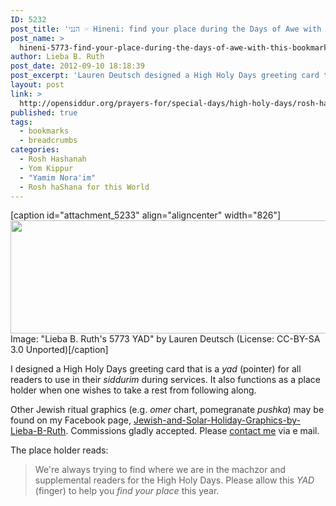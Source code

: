 ```yaml
---
ID: 5232
post_title: 'הנני ☞ Hineni: find your place during the Days of Awe with this bookmark by Lieba B. Ruth'
post_name: >
  hineni-5773-find-your-place-during-the-days-of-awe-with-this-bookmark-by-lieba-b-ruth
author: Lieba B. Ruth
post_date: 2012-09-10 18:18:39
post_excerpt: 'Lauren Deutsch designed a High Holy Days greeting card that is a <em>yad</em> (pointer) for all readers to use in their <em>siddurim</em> during services. It also functions as a place holder when one wishes to take a rest from following along.'
layout: post
link: >
  http://opensiddur.org/prayers-for/special-days/high-holy-days/rosh-hashanah/hineni-5773-find-your-place-during-the-days-of-awe-with-this-bookmark-by-lieba-b-ruth/
published: true
tags:
  - bookmarks
  - breadcrumbs
categories:
  - Rosh Hashanah
  - Yom Kippur
  - "Yamim Nora'im"
  - Rosh haShana for this World
---
```

[caption id="attachment_5233" align="aligncenter" width="826"]<a href="http://opensiddur.org/wp-content/uploads/2012/09/Lauren-Deutsch-Lieba-B.-Ruths-5773-YAD-CC-BY-SA-3.0-Unported.jpg"><img src="http://opensiddur.org/wp-content/uploads/2012/09/Lauren-Deutsch-Lieba-B.-Ruths-5773-YAD-CC-BY-SA-3.0-Unported.jpg" alt="" title="Lieba B. Ruth&#039;s 5773 YAD by Lauren Deutsch (CC-BY-SA)" width="826" height="181" class="size-full wp-image-5233" /></a> Image: "Lieba B. Ruth's 5773 YAD" by Lauren Deutsch (License: CC-BY-SA 3.0 Unported)[/caption]

I designed a High Holy Days greeting card that is a <em>yad</em> (pointer) for all readers to use in their <em>siddurim</em> during services. It also functions as a place holder when one wishes to take a rest from following along.

Other Jewish ritual graphics (e.g. <em>omer</em> chart, pomegranate <em>pushka</em>) may be found on my Facebook page, <a href="https://www.facebook.com/pages/Jewish-and-Solar-Holiday-Graphics-by-Lieba-B-Ruth-aka-Lauren-Deutsch/261427247267722">Jewish-and-Solar-Holiday-Graphics-by-Lieba-B-Ruth</a>. Commissions gladly accepted. Please <a href="http://www.blogger.com/profile/10062322375647990568">contact me</a> via e mail.

The place holder reads:
<blockquote>We're always trying to find where we are in the machzor and supplemental readers for the High Holy Days. Please allow this <em>YAD</em> (finger) to help you <em>find your place</em> this year.</blockquote>